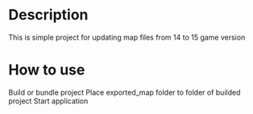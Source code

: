 # Description
This is simple project for updating map files from 14 to 15 game version
# How to use
Build or bundle project
Place exported_map folder to folder of builded project
Start application
